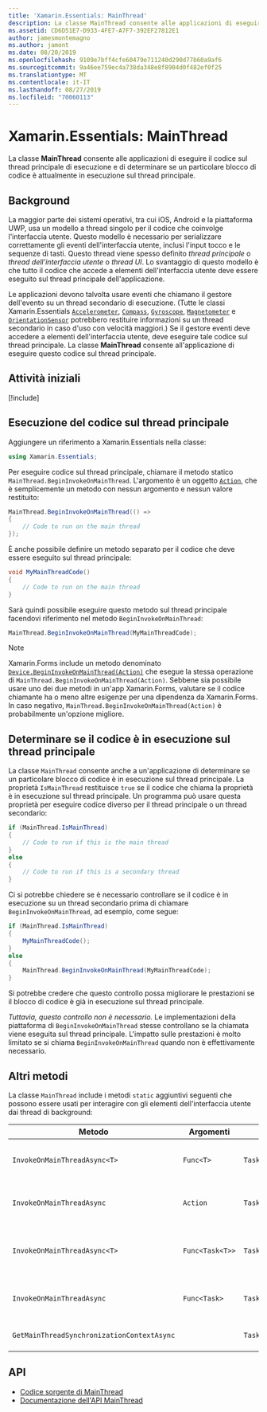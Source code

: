 ```yaml
---
title: 'Xamarin.Essentials: MainThread'
description: La classe MainThread consente alle applicazioni di eseguire il codice sul thread principale di esecuzione.
ms.assetid: CD6D51E7-D933-4FE7-A7F7-392EF27812E1
author: jamesmontemagno
ms.author: jamont
ms.date: 08/20/2019
ms.openlocfilehash: 9109e7bff4cfe60479e711240d290d77b60a9af6
ms.sourcegitcommit: 9a46ee759ec4a738da348e8f8904d0f482ef0f25
ms.translationtype: MT
ms.contentlocale: it-IT
ms.lasthandoff: 08/27/2019
ms.locfileid: "70060113"
---
```

# <a name="xamarinessentials-mainthread"></a>Xamarin.Essentials: MainThread

La classe **MainThread** consente alle applicazioni di eseguire il codice sul thread principale di esecuzione e di determinare se un particolare blocco di codice è attualmente in esecuzione sul thread principale.

## <a name="background"></a>Background

La maggior parte dei sistemi operativi, tra cui iOS, Android e la piattaforma UWP, usa un modello a thread singolo per il codice che coinvolge l'interfaccia utente. Questo modello è necessario per serializzare correttamente gli eventi dell'interfaccia utente, inclusi l'input tocco e le sequenze di tasti. Questo thread viene spesso definito _thread principale_ o _thread dell'interfaccia utente_ o _thread UI_. Lo svantaggio di questo modello è che tutto il codice che accede a elementi dell'interfaccia utente deve essere eseguito sul thread principale dell'applicazione. 

Le applicazioni devono talvolta usare eventi che chiamano il gestore dell'evento su un thread secondario di esecuzione. (Tutte le classi Xamarin.Essentials [`Accelerometer`](accelerometer.md), [`Compass`](compass.md), [`Gyroscope`](gyroscope.md), [`Magnetometer`](magnetometer.md) e [`OrientationSensor`](orientation-sensor.md) potrebbero restituire informazioni su un thread secondario in caso d'uso con velocità maggiori.) Se il gestore eventi deve accedere a elementi dell'interfaccia utente, deve eseguire tale codice sul thread principale. La classe **MainThread** consente all'applicazione di eseguire questo codice sul thread principale.

## <a name="get-started"></a>Attività iniziali

[!include[](~/essentials/includes/get-started.md)]

## <a name="running-code-on-the-main-thread"></a>Esecuzione del codice sul thread principale

Aggiungere un riferimento a Xamarin.Essentials nella classe:

```csharp
using Xamarin.Essentials;
```

Per eseguire codice sul thread principale, chiamare il metodo statico `MainThread.BeginInvokeOnMainThread`. L'argomento è un oggetto [`Action`](xref:System.Action), che è semplicemente un metodo con nessun argomento e nessun valore restituito:

```csharp
MainThread.BeginInvokeOnMainThread(() =>
{
    // Code to run on the main thread
});
```

È anche possibile definire un metodo separato per il codice che deve essere eseguito sul thread principale:

```csharp
void MyMainThreadCode()
{
    // Code to run on the main thread
}
```

Sarà quindi possibile eseguire questo metodo sul thread principale facendovi riferimento nel metodo `BeginInvokeOnMainThread`:

```csharp
MainThread.BeginInvokeOnMainThread(MyMainThreadCode);
```

> [!NOTE]
> Xamarin.Forms include un metodo denominato [`Device.BeginInvokeOnMainThread(Action)`](https://docs.microsoft.com/dotnet/api/xamarin.forms.device.begininvokeonmainthread)
> che esegue la stessa operazione di `MainThread.BeginInvokeOnMainThread(Action)`. Sebbene sia possibile usare uno dei due metodi in un'app Xamarin.Forms, valutare se il codice chiamante ha o meno altre esigenze per una dipendenza da Xamarin.Forms. In caso negativo, `MainThread.BeginInvokeOnMainThread(Action)` è probabilmente un'opzione migliore.

## <a name="determining-if-code-is-running-on-the-main-thread"></a>Determinare se il codice è in esecuzione sul thread principale

La classe `MainThread` consente anche a un'applicazione di determinare se un particolare blocco di codice è in esecuzione sul thread principale. La proprietà `IsMainThread` restituisce `true` se il codice che chiama la proprietà è in esecuzione sul thread principale. Un programma può usare questa proprietà per eseguire codice diverso per il thread principale o un thread secondario:

```csharp
if (MainThread.IsMainThread)
{
    // Code to run if this is the main thread
}
else
{
    // Code to run if this is a secondary thread
}
```

Ci si potrebbe chiedere se è necessario controllare se il codice è in esecuzione su un thread secondario prima di chiamare `BeginInvokeOnMainThread`, ad esempio, come segue:

```csharp
if (MainThread.IsMainThread)
{
    MyMainThreadCode();
}
else
{
    MainThread.BeginInvokeOnMainThread(MyMainThreadCode);
}
```

Si potrebbe credere che questo controllo possa migliorare le prestazioni se il blocco di codice è già in esecuzione sul thread principale.

_Tuttavia, questo controllo non è necessario._ Le implementazioni della piattaforma di `BeginInvokeOnMainThread` stesse controllano se la chiamata viene eseguita sul thread principale. L'impatto sulle prestazioni è molto limitato se si chiama `BeginInvokeOnMainThread` quando non è effettivamente necessario.

## <a name="additional-methods"></a>Altri metodi

La classe `MainThread` include i metodi `static` aggiuntivi seguenti che possono essere usati per interagire con gli elementi dell'interfaccia utente dai thread di background:

| Metodo | Argomenti | Restituisce | Scopo |
|---|---|---|---|
| `InvokeOnMainThreadAsync<T>` | `Func<T>` | `Task<T>` | Richiama un oggetto `Func<T>` sul thread principale e ne attende il completamento. |
| `InvokeOnMainThreadAsync` | `Action` | `Task` | Richiama un oggetto `Action` sul thread principale e ne attende il completamento. |
| `InvokeOnMainThreadAsync<T>`| `Func<Task<T>>` | `Task<T>` | Richiama un oggetto `Func<Task<T>>` sul thread principale e ne attende il completamento. |
| `InvokeOnMainThreadAsync` | `Func<Task>` | `Task` | Richiama un oggetto `Func<Task>` sul thread principale e ne attende il completamento. |
| `GetMainThreadSynchronizationContextAsync` | | `Task<SynchronizationContext>` | Restituisce l'oggetto `SynchronizationContext` per il thread principale. |

## <a name="api"></a>API

- [Codice sorgente di MainThread](https://github.com/xamarin/Essentials/tree/master/Xamarin.Essentials/MainThread)
- [Documentazione dell'API MainThread](xref:Xamarin.Essentials.MainThread)
